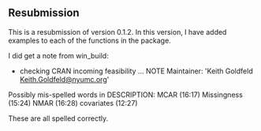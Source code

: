 ## Resubmission

This is a resubmission of version 0.1.2. In this version, I have added examples to each of the functions in the package. 

I did get a note from win_build:

* checking CRAN incoming feasibility ... NOTE
Maintainer: 'Keith Goldfeld <Keith.Goldfeld@nyumc.org>'

Possibly mis-spelled words in DESCRIPTION:
  MCAR (16:17)
  Missingness (15:24)
  NMAR (16:28)
  covariates (12:27)
  
These are all spelled correctly.
